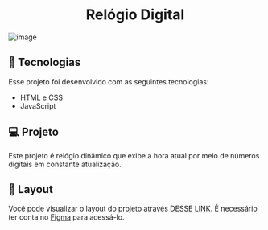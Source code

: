 <h1 align="center"> Relógio Digital</h1>

![image](https://user-images.githubusercontent.com/100106600/219488458-e0c6a629-d895-4156-9876-0a316e757f3b.png)

## 🚀 Tecnologias

Esse projeto foi desenvolvido com as seguintes tecnologias:

- HTML e CSS
- JavaScript 

## 💻 Projeto

Este projeto é relógio dinâmico que exibe a hora atual por meio de números digitais em constante atualização.

## 🔖 Layout

Você pode visualizar o layout do projeto através [DESSE LINK](https://www.figma.com/file/FydHHvHVWgpn4Q73728VAZ/Relógio-Digital?node-id=0%3A1&t=NZ0caE6wtq1BG3Gt-0). É necessário ter conta no [Figma](https://figma.com) para acessá-lo.

